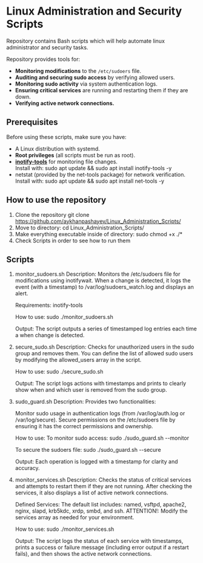 # Linux Administration and Security Scripts

Repository contains Bash scripts which will help automate linux administrator and security tasks.

Repository provides tools for:
- **Monitoring modifications** to the `/etc/sudoers` file.
- **Auditing and securing sudo access** by verifying allowed users.
- **Monitoring sudo activity** via system authentication logs.
- **Ensuring critical services** are running and restarting them if they are down.
- **Verifying active network connections.**

## Prerequisites

Before using these scripts, make sure you have:

- A Linux distribution with systemd.
- **Root privileges** (all scripts must be run as root).
- [**inotify-tools**](https://github.com/inotify-tools/inotify-tools) for monitoring file changes.  
  Install with:
  sudo apt update && sudo apt install inotify-tools -y
- netstat (provided by the net-tools package) for network verification.
  Install with:
  sudo apt update && sudo apt install net-tools -y

## How to use the repository
1. Clone the repository git clone https://github.com/aykhanpashayev/Linux_Administration_Scripts/
2. Move to directory: cd Linux_Administration_Scripts/
3. Make everything executable inside of directory: sudo chmod +x ./*
4. Check Scripts in order to see how to run them

## Scripts

1. monitor_sudoers.sh
   Description:
   Monitors the /etc/sudoers file for modifications using inotifywait. When a change is detected, it logs the event (with a timestamp) to /var/log/sudoers_watch.log and displays an alert.

   Requirements:
   inotify-tools

   How to use:
   sudo ./monitor_sudoers.sh
   
   Output:
   The script outputs a series of timestamped log entries each time a when change is detected.
   
2. secure_sudo.sh
   Description:
   Checks for unauthorized users in the sudo group and removes them. You can define the list of allowed sudo users by modifying the allowed_users array in the script.

   How to use:
   sudo ./secure_sudo.sh
   
   Output:
   The script logs actions with timestamps and prints to clearly show when and which user is removed from the sudo group.

3. sudo_guard.sh
   Description:
   Provides two functionalities:

   Monitor sudo usage in authentication logs (from /var/log/auth.log or /var/log/secure).
   Secure permissions on the /etc/sudoers file by ensuring it has the correct permissions and ownership.
   
   How to use:
   To monitor sudo access:
   sudo ./sudo_guard.sh --monitor
   
   To secure the sudoers file:
   sudo ./sudo_guard.sh --secure
   
   Output:
   Each operation is logged with a timestamp for clarity and accuracy.

4. monitor_services.sh
   Description:
   Checks the status of critical services and attempts to restart them if they are not running. After checking the services, it also displays a list of active network connections.

   Defined Services:
   The default list includes: named, vsftpd, apache2, nginx, slapd, krb5kdc, xrdp, smbd, and ssh.
   ATTENTION!: Modify the services array as needed for your environment.

   How to use:
   sudo ./monitor_services.sh
   
   Output:
   The script logs the status of each service with timestamps, prints a success or failure message (including error output if a restart fails), and then shows the active network connections.


